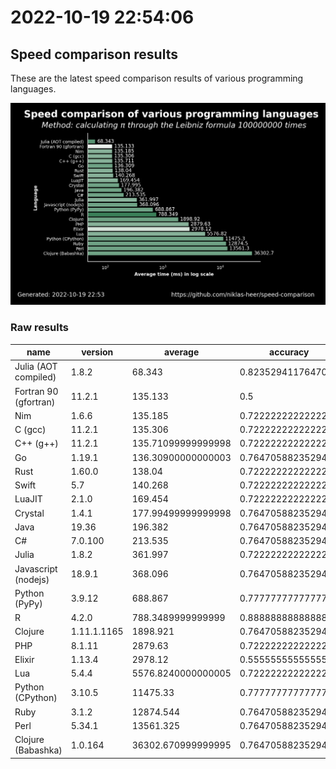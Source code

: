 # 2022-10-19 22:54:06

## Speed comparison results

These are the latest speed comparison results of various programming languages.

![plot](../assets/2022-10-19T225406/combined_results.png "Speed comparison of programming languages")

### Raw results

| name                  | version     | average            | accuracy           |
| --------------------- | ----------- | ------------------ | ------------------ |
| Julia (AOT compiled)  | 1.8.2       | 68.343             | 0.8235294117647058 |
| Fortran 90 (gfortran) | 11.2.1      | 135.133            | 0.5                |
| Nim                   | 1.6.6       | 135.185            | 0.7222222222222222 |
| C (gcc)               | 11.2.1      | 135.306            | 0.7222222222222222 |
| C++ (g++)             | 11.2.1      | 135.71099999999998 | 0.7222222222222222 |
| Go                    | 1.19.1      | 136.30900000000003 | 0.7647058823529411 |
| Rust                  | 1.60.0      | 138.04             | 0.7222222222222222 |
| Swift                 | 5.7         | 140.268            | 0.7222222222222222 |
| LuaJIT                | 2.1.0       | 169.454            | 0.7222222222222222 |
| Crystal               | 1.4.1       | 177.99499999999998 | 0.7647058823529411 |
| Java                  | 19.36       | 196.382            | 0.7647058823529411 |
| C#                    | 7.0.100     | 213.535            | 0.7647058823529411 |
| Julia                 | 1.8.2       | 361.997            | 0.7222222222222222 |
| Javascript (nodejs)   | 18.9.1      | 368.096            | 0.7647058823529411 |
| Python (PyPy)         | 3.9.12      | 688.867            | 0.7777777777777778 |
| R                     | 4.2.0       | 788.3489999999999  | 0.8888888888888888 |
| Clojure               | 1.11.1.1165 | 1898.921           | 0.7647058823529411 |
| PHP                   | 8.1.11      | 2879.63            | 0.7222222222222222 |
| Elixir                | 1.13.4      | 2978.12            | 0.5555555555555556 |
| Lua                   | 5.4.4       | 5576.8240000000005 | 0.7222222222222222 |
| Python (CPython)      | 3.10.5      | 11475.33           | 0.7777777777777778 |
| Ruby                  | 3.1.2       | 12874.544          | 0.7647058823529411 |
| Perl                  | 5.34.1      | 13561.325          | 0.7647058823529411 |
| Clojure (Babashka)    | 1.0.164     | 36302.670999999995 | 0.7647058823529411 |
